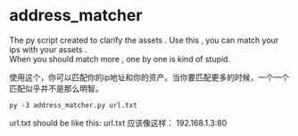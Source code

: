 # address_matcher
The py script created to clarify the assets .
Use this , you can match your ips with your assets .  
When you should match more , one by one is kind of stupid.
  
 
  
  使用这个，你可以匹配你的ip地址和你的资产。当你要匹配更多的时候，一个一个匹配似乎并不是那么明智。
```
py -3 address_matcher.py url.txt
```
  url.txt should be like this:
  url.txt 应该像这样：
  192.168.1.3:80 
